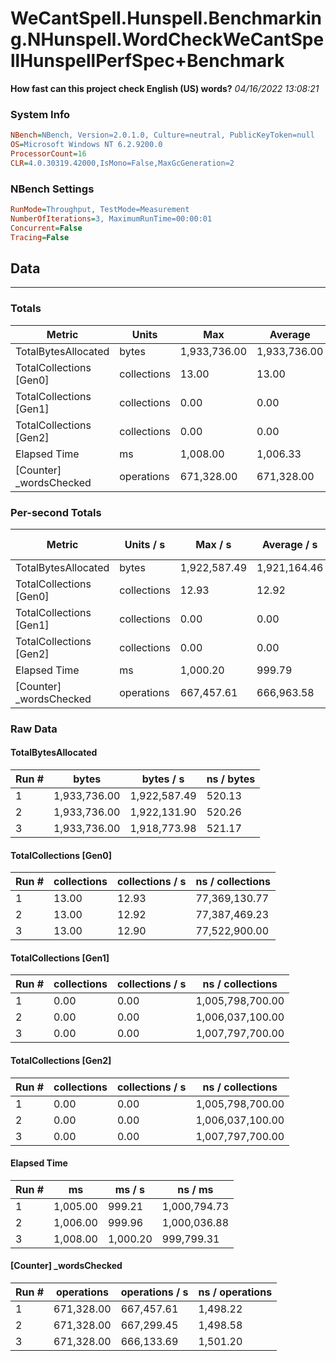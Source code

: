 ﻿# WeCantSpell.Hunspell.Benchmarking.NHunspell.WordCheckWeCantSpellHunspellPerfSpec+Benchmark
__How fast can this project check English (US) words?__
_04/16/2022 13:08:21_
### System Info
```ini
NBench=NBench, Version=2.0.1.0, Culture=neutral, PublicKeyToken=null
OS=Microsoft Windows NT 6.2.9200.0
ProcessorCount=16
CLR=4.0.30319.42000,IsMono=False,MaxGcGeneration=2
```

### NBench Settings
```ini
RunMode=Throughput, TestMode=Measurement
NumberOfIterations=3, MaximumRunTime=00:00:01
Concurrent=False
Tracing=False
```

## Data
-------------------

### Totals
|          Metric |           Units |             Max |         Average |             Min |          StdDev |
|---------------- |---------------- |---------------- |---------------- |---------------- |---------------- |
|TotalBytesAllocated |           bytes |    1,933,736.00 |    1,933,736.00 |    1,933,736.00 |            0.00 |
|TotalCollections [Gen0] |     collections |           13.00 |           13.00 |           13.00 |            0.00 |
|TotalCollections [Gen1] |     collections |            0.00 |            0.00 |            0.00 |            0.00 |
|TotalCollections [Gen2] |     collections |            0.00 |            0.00 |            0.00 |            0.00 |
|    Elapsed Time |              ms |        1,008.00 |        1,006.33 |        1,005.00 |            1.53 |
|[Counter] _wordsChecked |      operations |      671,328.00 |      671,328.00 |      671,328.00 |            0.00 |

### Per-second Totals
|          Metric |       Units / s |         Max / s |     Average / s |         Min / s |      StdDev / s |
|---------------- |---------------- |---------------- |---------------- |---------------- |---------------- |
|TotalBytesAllocated |           bytes |    1,922,587.49 |    1,921,164.46 |    1,918,773.98 |        2,082.71 |
|TotalCollections [Gen0] |     collections |           12.93 |           12.92 |           12.90 |            0.01 |
|TotalCollections [Gen1] |     collections |            0.00 |            0.00 |            0.00 |            0.00 |
|TotalCollections [Gen2] |     collections |            0.00 |            0.00 |            0.00 |            0.00 |
|    Elapsed Time |              ms |        1,000.20 |          999.79 |          999.21 |            0.52 |
|[Counter] _wordsChecked |      operations |      667,457.61 |      666,963.58 |      666,133.69 |          723.05 |

### Raw Data
#### TotalBytesAllocated
|           Run # |           bytes |       bytes / s |      ns / bytes |
|---------------- |---------------- |---------------- |---------------- |
|               1 |    1,933,736.00 |    1,922,587.49 |          520.13 |
|               2 |    1,933,736.00 |    1,922,131.90 |          520.26 |
|               3 |    1,933,736.00 |    1,918,773.98 |          521.17 |

#### TotalCollections [Gen0]
|           Run # |     collections | collections / s |ns / collections |
|---------------- |---------------- |---------------- |---------------- |
|               1 |           13.00 |           12.93 |   77,369,130.77 |
|               2 |           13.00 |           12.92 |   77,387,469.23 |
|               3 |           13.00 |           12.90 |   77,522,900.00 |

#### TotalCollections [Gen1]
|           Run # |     collections | collections / s |ns / collections |
|---------------- |---------------- |---------------- |---------------- |
|               1 |            0.00 |            0.00 |1,005,798,700.00 |
|               2 |            0.00 |            0.00 |1,006,037,100.00 |
|               3 |            0.00 |            0.00 |1,007,797,700.00 |

#### TotalCollections [Gen2]
|           Run # |     collections | collections / s |ns / collections |
|---------------- |---------------- |---------------- |---------------- |
|               1 |            0.00 |            0.00 |1,005,798,700.00 |
|               2 |            0.00 |            0.00 |1,006,037,100.00 |
|               3 |            0.00 |            0.00 |1,007,797,700.00 |

#### Elapsed Time
|           Run # |              ms |          ms / s |         ns / ms |
|---------------- |---------------- |---------------- |---------------- |
|               1 |        1,005.00 |          999.21 |    1,000,794.73 |
|               2 |        1,006.00 |          999.96 |    1,000,036.88 |
|               3 |        1,008.00 |        1,000.20 |      999,799.31 |

#### [Counter] _wordsChecked
|           Run # |      operations |  operations / s | ns / operations |
|---------------- |---------------- |---------------- |---------------- |
|               1 |      671,328.00 |      667,457.61 |        1,498.22 |
|               2 |      671,328.00 |      667,299.45 |        1,498.58 |
|               3 |      671,328.00 |      666,133.69 |        1,501.20 |


